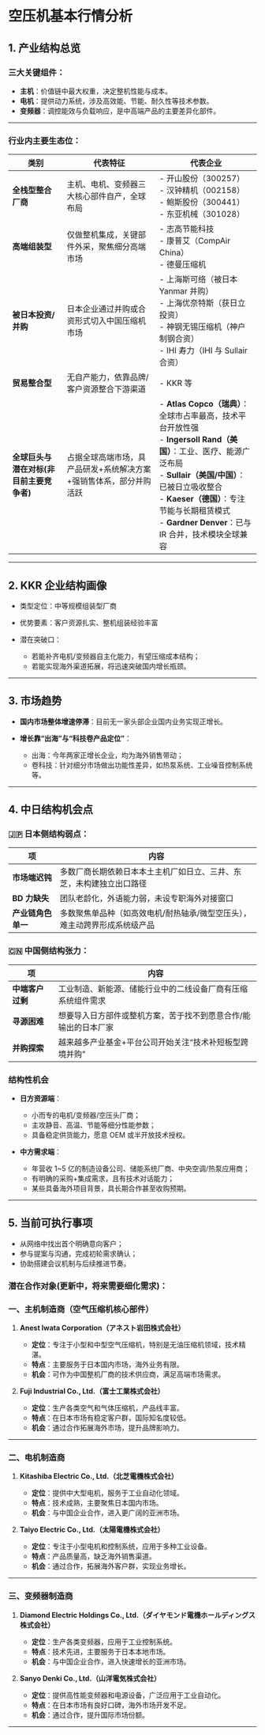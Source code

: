# 空压机基本行情分析

## 1. 产业结构总览

### 三大关键组件：

- **主机**：价值链中最大权重，决定整机性能与成本。
- **电机**：提供动力系统，涉及高效能、节能、耐久性等技术参数。
- **变频器**：调控能效与负载响应，是中高端产品的主要差异化部件。

---

### 行业内主要生态位：

| 类别                                     | 代表特征                                                           | 代表企业                                                                                                                                                                                                                                                                      |
| ---------------------------------------- | ------------------------------------------------------------------ | ----------------------------------------------------------------------------------------------------------------------------------------------------------------------------------------------------------------------------------------------------------------------------- |
| **全栈型整合厂商**                       | 主机、电机、变频器三大核心部件自产，全球布局                       | - 开山股份（300257） <br>- 汉钟精机（002158）<br>- 鲍斯股份（300441）<br>- 东亚机械（301028）                                                                                                                                                                                 |
| **高端组装型**                           | 仅做整机集成，关键部件外采，聚焦细分高端市场                       | - 志高节能科技 <br>- 康普艾（CompAir China）<br>- 德曼压缩机                                                                                                                                                                                                                  |
| **被日本投资/并购**                      | 日本企业通过并购或合资形式切入中国压缩机市场                       | - 上海斯可络（被日本 Yanmar 并购）<br>- 上海优奈特斯（获日立投资）<br>- 神钢无锡压缩机（神户制钢合资）<br>- IHI 寿力（IHI 与 Sullair 合资）                                                                                                                                   |
| **贸易整合型**                           | 无自产能力，依靠品牌/客户资源整合下游渠道                          | - KKR 等                                                                                                                                                                                                                                                                      |
| **全球巨头与潜在对标(非目前主要竞争者)** | 占据全球高端市场，具产品研发+系统解决方案+强销售体系，部分并购活跃 | - **Atlas Copco（瑞典）**：全球市占率最高，技术平台开放性强<br>- **Ingersoll Rand（美国）**：工业、医疗、能源广泛布局<br>- **Sullair（美国/中国）**：已被日立吸收整合<br>- **Kaeser（德国）**：专注节能与长期租赁模式<br>- **Gardner Denver**：已与 IR 合并，技术模块全球兼容 |

---

## 2. KKR 企业结构画像

- 类型定位：中等规模组装型厂商
- 优势要素：客户资源扎实、整机组装经验丰富
- 潜在突破口：

  - 若能补齐电机/变频器自主化能力，有望压缩成本结构；
  - 若能实现海外渠道拓展，将迅速突破国内增长瓶颈。

---

## 3. 市场趋势

- **国内市场整体增速停滞**：目前无一家头部企业国内业务实现正增长。
- **增长靠“出海”与“科技卷产品定位”**：

  - 出海：今年两家正增长企业，均为海外销售带动；
  - 卷科技：针对细分市场做出功能性差异，如热泵系统、工业噪音控制系统等。

---

## 4. 中日结构机会点

### 🇯🇵 日本侧结构弱点：

| 项                 | 内容                                                                       |
| ------------------ | -------------------------------------------------------------------------- |
| **市场端迟钝**     | 多数厂商长期依赖日本本土主机厂如日立、三井、东芝，未构建独立出口路径       |
| **BD 力缺失**      | 团队老龄化，外语能力弱，未设专职海外对接窗口                               |
| **产业链角色单一** | 多数聚焦单品种（如高效电机/耐热轴承/微型空压头），难主动跨界形成系统级产品 |

### 🇨🇳 中国侧结构张力：

| 项               | 内容                                                            |
| ---------------- | --------------------------------------------------------------- |
| **中端客户过剩** | 工业制造、新能源、储能行业中的二线设备厂商有压缩系统组件需求    |
| **寻源困难**     | 想要导入日方部件或整机方案，苦于找不到愿意合作/能输出的日本厂家 |
| **并购探索**     | 越来越多产业基金+平台公司开始关注“技术补短板型跨境并购”         |

### 结构性机会

- **日方资源端**：

  - 小而专的电机/变频器/空压头厂商；
  - 主攻静音、高温、节能等细分性能参数；
  - 具备稳定供货能力，愿意 OEM 或半开放技术授权。

- **中方需求端**：

  - 年营收 1\~5 亿的制造设备公司、储能系统厂商、中央空调/热泵应用商；
  - 有明确的采购+集成需求，且有技术对话能力；
  - 某些具备海外项目背景，具长期合作甚至收购预期。

---

## 5. 当前可执行事项

- 从网络中找出首个明确意向客户；
- 参与提案与沟通，完成初轮需求确认；
- 协助搭建会议机制与后续推进节奏。

### 潜在合作对象(更新中，将来需要细化需求)：

### 一、主机制造商（空气压缩机核心部件）

1. **Anest Iwata Corporation（アネスト岩田株式会社）**

   - **定位**：专注于小型和中型空气压缩机，特别是无油压缩机领域，技术精湛。
   - **特点**：主要服务于日本国内市场，海外业务有限。
   - **机会**：可作为中国整机厂商的技术供应商，满足高端市场需求。&#x20;

2. **Fuji Industrial Co., Ltd.（富士工業株式会社）**

   - **定位**：生产各类空气和气体压缩机，产品线丰富。
   - **特点**：在日本市场有稳定客户群，国际知名度较低。
   - **机会**：通过合作拓展海外市场，提升品牌影响力。&#x20;

---

### 二、电机制造商

1. **Kitashiba Electric Co., Ltd.（北芝電機株式会社）**

   - **定位**：提供中大型电机，服务于工业自动化领域。
   - **特点**：技术成熟，主要聚焦日本国内市场。
   - **机会**：与中国企业合作，进入更广阔的亚洲市场。&#x20;

2. **Taiyo Electric Co., Ltd.（太陽電機株式会社）**

   - **定位**：专注于小型电机和控制系统，应用于多种工业设备。
   - **特点**：产品质量高，缺乏海外销售渠道。
   - **机会**：通过合作，拓展海外客户群，实现业务增长。&#x20;

---

### 三、变频器制造商

1. **Diamond Electric Holdings Co., Ltd.（ダイヤモンド電機ホールディングス株式会社）**

   - **定位**：生产各类变频器，应用于工业控制系统。
   - **特点**：技术先进，主要服务于日本本地市场。
   - **机会**：与中国企业合作，进入快速增长的亚洲市场。&#x20;

2. **Sanyo Denki Co., Ltd.（山洋電気株式会社）**

   - **定位**：提供高性能变频器和电源设备，广泛应用于工业自动化。
   - **特点**：在日本市场有良好口碑，海外市场开发不足。
   - **机会**：通过合作，提升国际市场份额。&#x20;

---
